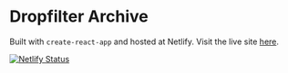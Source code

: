 # Dropfilter Archive

Built with `create-react-app` and hosted at Netlify.
Visit the live site [here](https://archive.dropfilter.app).

[![Netlify Status](https://api.netlify.com/api/v1/badges/34508075-12e8-42fc-9108-98424b33cb1b/deploy-status)](https://app.netlify.com/sites/dropfilter-archive/deploys)